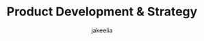 ---
layout: person
image: jake.jpg
name: Jake Elia
author: jakeelia
title: Product Development & Strategy
order: 4
display: true

social: 
  - account: twitter
    username: LeylandJacob
  - account: facebook
    username: leylandjacob
  - account: github
    username: leylandjacob
  - account: instagram
    username: leylandjacob
  - account: rdio
    username: leylandjacob

bio: "Jack of all trades, master of none, and always building something. Most likely to walk up to you and say \"Let me pitch you an idea.\" Connoisseur of most liquids."
---